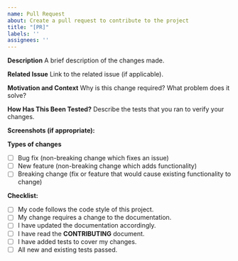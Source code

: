 ```yaml
---
name: Pull Request
about: Create a pull request to contribute to the project
title: "[PR]"
labels: ''
assignees: ''
---
```


**Description**
A brief description of the changes made.

**Related Issue**
Link to the related issue (if applicable).

**Motivation and Context**
Why is this change required? What problem does it solve?

**How Has This Been Tested?**
Describe the tests that you ran to verify your changes.

**Screenshots (if appropriate):**

**Types of changes**
- [ ] Bug fix (non-breaking change which fixes an issue)
- [ ] New feature (non-breaking change which adds functionality)
- [ ] Breaking change (fix or feature that would cause existing functionality to change)

**Checklist:**
- [ ] My code follows the code style of this project.
- [ ] My change requires a change to the documentation.
- [ ] I have updated the documentation accordingly.
- [ ] I have read the **CONTRIBUTING** document.
- [ ] I have added tests to cover my changes.
- [ ] All new and existing tests passed.
